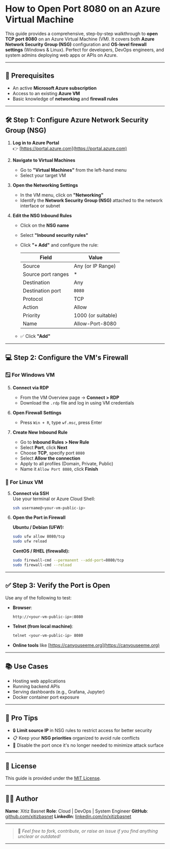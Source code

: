 # How to Open Port 8080 on an Azure Virtual Machine

This guide provides a comprehensive, step-by-step walkthrough to **open TCP port 8080** on an Azure Virtual Machine (VM). It covers both **Azure Network Security Group (NSG)** configuration and **OS-level firewall settings** (Windows & Linux). Perfect for developers, DevOps engineers, and system admins deploying web apps or APIs on Azure.

---

## 📌 Prerequisites

- An active **Microsoft Azure subscription**
- Access to an existing **Azure VM**
- Basic knowledge of **networking** and **firewall rules**

---

## 🛠️ Step 1: Configure Azure Network Security Group (NSG)

1. **Log in to Azure Portal**  
   👉 [https://portal.azure.com](https://portal.azure.com)

2. **Navigate to Virtual Machines**  
   - Go to **"Virtual Machines"** from the left-hand menu  
   - Select your target VM

3. **Open the Networking Settings**  
   - In the VM menu, click on **"Networking"**  
   - Identify the **Network Security Group (NSG)** attached to the network interface or subnet

4. **Edit the NSG Inbound Rules**  
   - Click on the **NSG name**
   - Select **"Inbound security rules"**
   - Click **"+ Add"** and configure the rule:

     | Field               | Value              |
     |--------------------|--------------------|
     | Source             | Any (or IP Range)  |
     | Source port ranges | *                  |
     | Destination        | Any                |
     | Destination port   | `8080`             |
     | Protocol           | TCP                |
     | Action             | Allow              |
     | Priority           | 1000 (or suitable) |
     | Name               | Allow-Port-8080    |

   - ✅ Click **"Add"**

---

## 💻 Step 2: Configure the VM's Firewall

### 🪟 For Windows VM

5. **Connect via RDP**  
   - From the VM Overview page → **Connect > RDP**  
   - Download the `.rdp` file and log in using VM credentials

6. **Open Firewall Settings**  
   - Press `Win + R`, type `wf.msc`, press Enter

7. **Create New Inbound Rule**  
   - Go to **Inbound Rules > New Rule**  
   - Select **Port**, click **Next**  
   - Choose **TCP**, specify port `8080`  
   - Select **Allow the connection**  
   - Apply to all profiles (Domain, Private, Public)  
   - Name it `Allow Port 8080`, click **Finish**

### 🐧 For Linux VM

5. **Connect via SSH**  
   Use your terminal or Azure Cloud Shell:
   ```bash
   ssh username@<your-vm-public-ip>

6. **Open the Port in Firewall**

   **Ubuntu / Debian (UFW):**

   ```bash
   sudo ufw allow 8080/tcp
   sudo ufw reload
   ```

   **CentOS / RHEL (firewalld):**

   ```bash
   sudo firewall-cmd --permanent --add-port=8080/tcp
   sudo firewall-cmd --reload
   ```

---

## ✅ Step 3: Verify the Port is Open

Use any of the following to test:

* **Browser**:

  ```
  http://<your-vm-public-ip>:8080
  ```

* **Telnet (from local machine)**:

  ```bash
  telnet <your-vm-public-ip> 8080
  ```

* **Online tools** like [https://canyouseeme.org](https://canyouseeme.org)

---

## 📚 Use Cases

* Hosting web applications
* Running backend APIs
* Serving dashboards (e.g., Grafana, Jupyter)
* Docker container port exposure

---

## 🧠 Pro Tips

* 🔒 **Limit source IP** in NSG rules to restrict access for better security
* 📋 Keep your **NSG priorities** organized to avoid rule conflicts
* 🚫 Disable the port once it's no longer needed to minimize attack surface

---

## 📎 License

This guide is provided under the [MIT License](LICENSE).

---

## 🙋‍♂️ Author

**Name**: Xitiz Basnet
**Role**: Cloud | DevOps | System Engineer
**GitHub**: [github.com/xitizbasnet](https://github.com/xitizbasnet)
**LinkedIn**: [linkedin.com/in/xitizbasnet](https://linkedin.com/in/xitizbasnet)

---

> 💬 *Feel free to fork, contribute, or raise an issue if you find anything unclear or outdated!*

---
